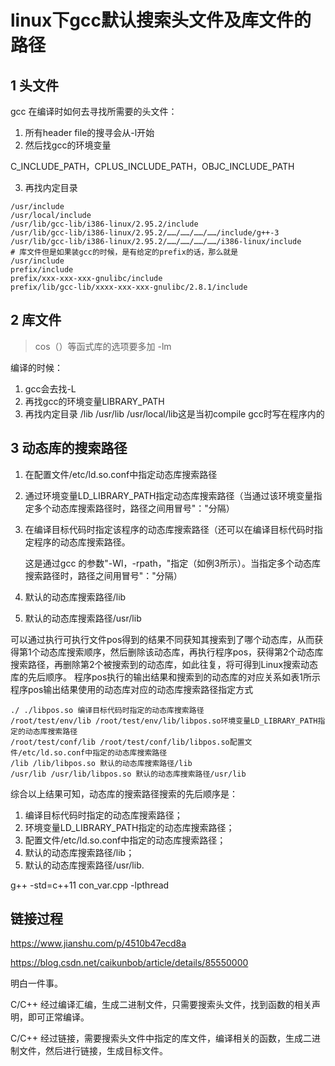 # linux下gcc默认搜索头文件及库文件的路径

## 1 头文件

gcc 在编译时如何去寻找所需要的头文件：

1. 所有header file的搜寻会从-l开始
2. 然后找gcc的环境变量

C_INCLUDE_PATH，CPLUS_INCLUDE_PATH，OBJC_INCLUDE_PATH

3. 再找内定目录

```
/usr/include
/usr/local/include
/usr/lib/gcc-lib/i386-linux/2.95.2/include
/usr/lib/gcc-lib/i386-linux/2.95.2/……/……/……/……/include/g++-3
/usr/lib/gcc-lib/i386-linux/2.95.2/……/……/……/……/i386-linux/include
# 库文件但是如果装gcc的时候，是有给定的prefix的话，那么就是
/usr/include
prefix/include
prefix/xxx-xxx-xxx-gnulibc/include
prefix/lib/gcc-lib/xxxx-xxx-xxx-gnulibc/2.8.1/include
```

## 2  库文件
> cos（）等函式库的选项要多加 -lm

编译的时候：

1. gcc会去找-L
2. 再找gcc的环境变量LIBRARY_PATH
3. 再找内定目录 /lib /usr/lib /usr/local/lib这是当初compile gcc时写在程序内的


## 3 动态库的搜索路径
1. 在配置文件/etc/ld.so.conf中指定动态库搜索路径
2. 通过环境变量LD_LIBRARY_PATH指定动态库搜索路径（当通过该环境变量指定多个动态库搜索路径时，路径之间用冒号"："分隔）
3. 在编译目标代码时指定该程序的动态库搜索路径（还可以在编译目标代码时指定程序的动态库搜索路径。

    这是通过gcc 的参数"-Wl，-rpath，"指定（如例3所示）。当指定多个动态库搜索路径时，路径之间用冒号"："分隔）


4. 默认的动态库搜索路径/lib
5. 默认的动态库搜索路径/usr/lib


可以通过执行可执行文件pos得到的结果不同获知其搜索到了哪个动态库，从而获得第1个动态库搜索顺序，然后删除该动态库，再执行程序pos，获得第2个动态库搜索路径，再删除第2个被搜索到的动态库，如此往复，将可得到Linux搜索动态库的先后顺序。
程序pos执行的输出结果和搜索到的动态库的对应关系如表1所示
程序pos输出结果使用的动态库对应的动态库搜索路径指定方式
```
./ ./libpos.so 编译目标代码时指定的动态库搜索路径
/root/test/env/lib /root/test/env/lib/libpos.so环境变量LD_LIBRARY_PATH指定的动态库搜索路径
/root/test/conf/lib /root/test/conf/lib/libpos.so配置文件/etc/ld.so.conf中指定的动态库搜索路径
/lib /lib/libpos.so 默认的动态库搜索路径/lib
/usr/lib /usr/lib/libpos.so 默认的动态库搜索路径/usr/lib
```

综合以上结果可知，动态库的搜索路径搜索的先后顺序是：

1. 编译目标代码时指定的动态库搜索路径；
2. 环境变量LD_LIBRARY_PATH指定的动态库搜索路径；
3. 配置文件/etc/ld.so.conf中指定的动态库搜索路径；
4. 默认的动态库搜索路径/lib；
5. 默认的动态库搜索路径/usr/lib.

 

g++ -std=c++11  con_var.cpp -lpthread

## 链接过程
https://www.jianshu.com/p/4510b47ecd8a

https://blog.csdn.net/caikunbob/article/details/85550000


明白一件事。

C/C++ 经过编译汇编，生成二进制文件，只需要搜索头文件，找到函数的相关声明，即可正常编译。

C/C++ 经过链接，需要搜索头文件中指定的库文件，编译相关的函数，生成二进制文件，然后进行链接，生成目标文件。
